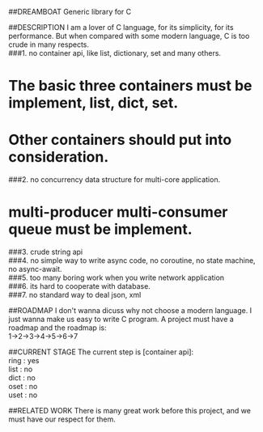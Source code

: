 ##DREAMBOAT
  Generic library for C

##DESCRIPTION
  I am a lover of C language, for its simplicity, for its performance.
But when compared with some modern language, C is too crude in many respects.  
###1. no container api, like list, dictionary, set and many others.  
   # The basic three containers must be implement, list, dict, set.  
   # Other containers should put into consideration.  
###2. no concurrency data structure for multi-core application.   
   # multi-producer multi-consumer queue must be implement.   
###3. crude string api  
###4. no simple way to write async code, no coroutine, no state machine, no async-await.  
###5. too many boring work when you write network application  
###6. its hard to cooperate with database.  
###7. no standard way to deal json, xml

##ROADMAP
  I don't wanna dicuss why not choose a modern language. I just wanna make us easy to write C program.
A project must have a roadmap and the roadmap is:   
  1->2->3->4->5->6->7   

##CURRENT STAGE
  The current step is [container api]:  
  ring : yes  
  list : no  
  dict : no  
  oset : no  
  uset : no


##RELATED WORK
  There is many great work before this project, and we must have our respect for them.
